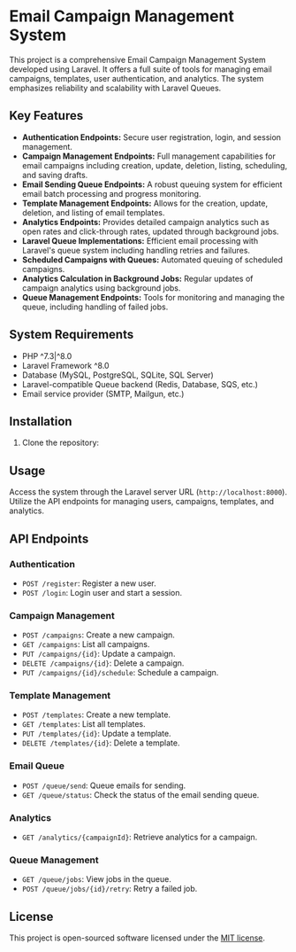 # Email Campaign Management System

This project is a comprehensive Email Campaign Management System developed using Laravel. It offers a full suite of tools for managing email campaigns, templates, user authentication, and analytics. The system emphasizes reliability and scalability with Laravel Queues.

## Key Features

- **Authentication Endpoints:** Secure user registration, login, and session management.
- **Campaign Management Endpoints:** Full management capabilities for email campaigns including creation, update, deletion, listing, scheduling, and saving drafts.
- **Email Sending Queue Endpoints:** A robust queuing system for efficient email batch processing and progress monitoring.
- **Template Management Endpoints:** Allows for the creation, update, deletion, and listing of email templates.
- **Analytics Endpoints:** Provides detailed campaign analytics such as open rates and click-through rates, updated through background jobs.
- **Laravel Queue Implementations:** Efficient email processing with Laravel's queue system including handling retries and failures.
- **Scheduled Campaigns with Queues:** Automated queuing of scheduled campaigns.
- **Analytics Calculation in Background Jobs:** Regular updates of campaign analytics using background jobs.
- **Queue Management Endpoints:** Tools for monitoring and managing the queue, including handling of failed jobs.

## System Requirements

- PHP ^7.3|^8.0
- Laravel Framework ^8.0
- Database (MySQL, PostgreSQL, SQLite, SQL Server)
- Laravel-compatible Queue backend (Redis, Database, SQS, etc.)
- Email service provider (SMTP, Mailgun, etc.)

## Installation

1. Clone the repository:



## Usage

Access the system through the Laravel server URL (`http://localhost:8000`). Utilize the API endpoints for managing users, campaigns, templates, and analytics.

## API Endpoints

### Authentication
- `POST /register`: Register a new user.
- `POST /login`: Login user and start a session.

### Campaign Management
- `POST /campaigns`: Create a new campaign.
- `GET /campaigns`: List all campaigns.
- `PUT /campaigns/{id}`: Update a campaign.
- `DELETE /campaigns/{id}`: Delete a campaign.
- `PUT /campaigns/{id}/schedule`: Schedule a campaign.

### Template Management
- `POST /templates`: Create a new template.
- `GET /templates`: List all templates.
- `PUT /templates/{id}`: Update a template.
- `DELETE /templates/{id}`: Delete a template.

### Email Queue
- `POST /queue/send`: Queue emails for sending.
- `GET /queue/status`: Check the status of the email sending queue.

### Analytics
- `GET /analytics/{campaignId}`: Retrieve analytics for a campaign.

### Queue Management
- `GET /queue/jobs`: View jobs in the queue.
- `POST /queue/jobs/{id}/retry`: Retry a failed job.

## License

This project is open-sourced software licensed under the [MIT license](LICENSE).
